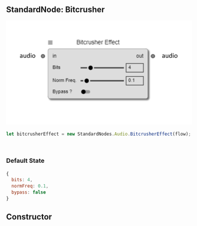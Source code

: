 ## StandardNode: Bitcrusher

<img class="zoomable" alt="Bitcrusher standard node" src="/images/standard-nodes/audio/bitcrusher.png" />

<Hierarchy :extend="{name: 'Node', link: '../../api/classes/node.html'}" />
<br/>

```js
let bitcrusherEffect = new StandardNodes.Audio.BitcrusherEffect(flow);
```

<br/>

### Default State

```js
{
  bits: 4,
  normFreq: 0.1,
  bypass: false
}
```

## Constructor

<Method type="method">
  <template v-slot:signature>
    new BitcrusherEffect(<strong>flow: </strong><em><Ref to="../../api/classes/flow">Flow</Ref></em>,
    <strong>options?: </strong><em><Ref to="../../api/interfaces/node-creator-options">NodeCreatorOptions</Ref></em>):
    <em><Ref to="#standardnode-bitcrusher">BitcrusherEffect</Ref></em>
  </template>
  <template v-slot:params>
    <Param name="flow">
      <em><Ref to="../../api/classes/flow">Flow</Ref></em>
    </Param>
    <Param name="options?">
      <em><Ref to="../../api/interfaces/node-creator-options">NodeCreatorOptions</Ref></em>
      <template v-slot:default-value>
        <em>{}</em>
      </template>
    </Param>
  </template>
</Method>

<script setup>
import Method from "../../../../../components/api/Method.vue";
import Param from "../../../../../components/api/Param.vue";
import Ref from "../../../../../components/api/Ref.vue";
import Hierarchy from "../../../../../components/api/Hierarchy.vue";
</script>
